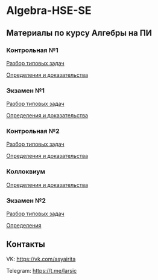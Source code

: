 # Algebra-HSE-SE

## Материалы по курсу Алгебры на ПИ

### Контрольная №1
[Разбор типовых задач](https://github.com/adarunova/Algebra-HSE-SE/blob/year-2021/2022/Test-1/%D0%90%D0%BB%D0%B3%D0%B5%D0%B1%D1%80%D0%B0.%20%D0%97%D0%B0%D0%B4%D0%B0%D1%87%D0%B8%201.pdf)

[Определения и доказательства](https://github.com/adarunova/Algebra-HSE-SE/blob/year-2021/2022/Test-1/%D0%90%D0%BB%D0%B3%D0%B5%D0%B1%D1%80%D0%B0.%20%D0%9E%D0%BF%D1%80%D0%B5%D0%B4%D0%B5%D0%BB%D0%B5%D0%BD%D0%B8%D1%8F%20%D0%B8%20%D0%B4%D0%BE%D0%BA%D0%B0%D0%B7%D0%B0%D1%82%D0%B5%D0%BB%D1%8C%D1%81%D1%82%D0%B2%D0%B0%201.pdf)

### Экзамен №1

[Разбор типовых задач](https://github.com/adarunova/Algebra-HSE-SE/blob/year-2021/2022/Exam-1/%D0%90%D0%BB%D0%B3%D0%B5%D0%B1%D1%80%D0%B0.%20%D0%97%D0%B0%D0%B4%D0%B0%D1%87%D0%B8%202.pdf)

[Определения и доказательства](https://github.com/adarunova/Algebra-HSE-SE/blob/year-2021/2022/Exam-1/%D0%90%D0%BB%D0%B3%D0%B5%D0%B1%D1%80%D0%B0.%20%D0%9E%D0%BF%D1%80%D0%B5%D0%B4%D0%B5%D0%BB%D0%B5%D0%BD%D0%B8%D1%8F%20%D0%B8%20%D0%B4%D0%BE%D0%BA%D0%B0%D0%B7%D0%B0%D1%82%D0%B5%D0%BB%D1%8C%D1%81%D1%82%D0%B2%D0%B0%202.pdf)

### Контрольная №2
[Разбор типовых задач](https://github.com/adarunova/Algebra-HSE-SE/blob/year-2021/2022/Test-2/%D0%90%D0%BB%D0%B3%D0%B5%D0%B1%D1%80%D0%B0.%20%D0%97%D0%B0%D0%B4%D0%B0%D1%87%D0%B8%203.pdf)

[Определения и доказательства](https://github.com/adarunova/Algebra-HSE-SE/blob/year-2021/2022/Test-2/%D0%90%D0%BB%D0%B3%D0%B5%D0%B1%D1%80%D0%B0.%20%D0%9E%D0%BF%D1%80%D0%B5%D0%B4%D0%B5%D0%BB%D0%B5%D0%BD%D0%B8%D1%8F%20%D0%B8%20%D0%B4%D0%BE%D0%BA%D0%B0%D0%B7%D0%B0%D1%82%D0%B5%D0%BB%D1%8C%D1%81%D1%82%D0%B2%D0%B0%203.pdf)


### Коллоквиум

[Определения и доказательства](https://github.com/adarunova/Algebra-HSE-SE/blob/year-2021/2022/Colloquium/%D0%9A%D0%BE%D0%BB%D0%BB%D0%BE%D0%BA%D0%B2%D0%B8%D1%83%D0%BC%20%D0%BF%D0%BE%20%D0%B0%D0%BB%D0%B3%D0%B5%D0%B1%D1%80%D0%B5.pdf)


### Экзамен №2

[Разбор типовых задач](https://github.com/adarunova/Algebra-HSE-SE/blob/year-2021/2022/Exam-2/%D0%90%D0%BB%D0%B3%D0%B5%D0%B1%D1%80%D0%B0.%20%D0%97%D0%B0%D0%B4%D0%B0%D1%87%D0%B8%204.pdf)

[Определения](https://github.com/adarunova/Algebra-HSE-SE/blob/year-2021/2022/Exam-2/%D0%90%D0%BB%D0%B3%D0%B5%D0%B1%D1%80%D0%B0.%20%D0%9E%D0%BF%D1%80%D0%B5%D0%B4%D0%B5%D0%BB%D0%B5%D0%BD%D0%B8%D1%8F%204.pdf)


## Контакты

VK: https://vk.com/asyairita

Telegram: https://t.me/larsic